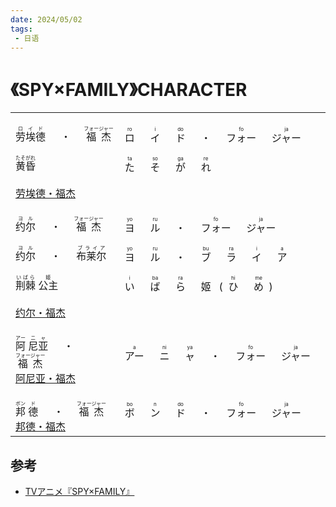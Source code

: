 ```yaml
---
date: 2024/05/02
tags: 
 - 日语
---
```


# 《SPY×FAMILY》CHARACTER

<table>
    <tbody>
        <!-- BEGIN 黃昏 -->
        <tr>
            <td>
                <br>
                <ruby>
                    <span>劳埃德</span>
                    <rp>(</rp>
                    <rt>ロイド</rt>
                    <rp>)</rp>
                </ruby>
                <span>&emsp;</span>
                <ruby>
                    <span>・</span>
                </ruby>
                <span>&emsp;</span>
                <ruby>
                    <span>福杰</span>
                    <rp>(</rp>
                    <rt>フォージャー</rt>
                    <rp>)</rp>
                </ruby>
                <br><br>
                <ruby>
                    <span>黄昏</span>
                    <rp>(</rp>
                    <rt>たそがれ</rt>
                    <rp>)</rp>
                </ruby>
                <br><br>
                <a href="https://zh.moegirl.org.cn/%E5%8A%B3%E5%9F%83%E5%BE%B7%C2%B7%E7%A6%8F%E6%9D%B0" target="_blank">劳埃德・福杰</a>
                <br>
            </td>
            <td>
                <!--  BEGIN ロイド · フォージャー  -->
                <ruby>
                    ロ
                    <rp>(</rp>
                    <rt>ro</rt>
                    <rp>)</rp>
                </ruby>
                <span>&emsp;</span>
                <ruby>
                    イ
                    <rp>(</rp>
                    <rt>i</rt>
                    <rp>)</rp>
                </ruby>
                <span>&emsp;</span>
                <ruby>
                    ド
                    <rp>(</rp>
                    <rt>do</rt>
                    <rp>)</rp>
                </ruby>
                <span>&emsp;</span>
                <ruby>
                    <span>・</span>
                </ruby>
                <span>&emsp;</span>
                <ruby>
                    フォー
                    <rp>(</rp>
                    <rt>fo</rt>
                    <rp>)</rp>
                </ruby>
                <span>&emsp;</span>
                <ruby>
                    ジャー
                    <rp>(</rp>
                    <rt>ja</rt>
                    <rp>)</rp>
                </ruby>
                <!--  END  ロイド · フォージャー  -->
                <br><br>
                <!--  BEGIN たそがれ  -->
                <ruby>
                    た
                    <rp>(</rp>
                    <rt>ta</rt>
                    <rp>)</rp>
                </ruby>
                <span>&emsp;</span>
                <ruby>
                    そ
                    <rp>(</rp>
                    <rt>so</rt>
                    <rp>)</rp>
                </ruby>
                <span>&emsp;</span>
                <ruby>
                    が
                    <rp>(</rp>
                    <rt>ga</rt>
                    <rp>)</rp>
                </ruby>
                <span>&emsp;</span>
                <ruby>
                    れ
                    <rp>(</rp>
                    <rt>re</rt>
                    <rp>)</rp>
                </ruby>
                <!--  END たそがれ  -->
                <br><br>
            </td>
        </tr>
        <!-- END 黃昏 -->
        <!-- BEGIN 约尔 -->
        <tr>
            <td>
                <br>
                <!-- BEGIN 约尔・福杰 -->
                <ruby>
                    <span>约尔</span>
                    <rp>(</rp>
                    <rt>ヨル</rt>
                    <rp>)</rp>
                </ruby>
                <span>&emsp;</span>
                <ruby>
                    <span>・</span>
                </ruby>
                <span>&emsp;</span>
                <ruby>
                    <span>福杰</span>
                    <rp>(</rp>
                    <rt>フォージャー</rt>
                    <rp>)</rp>
                </ruby>
                <!-- END 约尔・福杰 -->
                <br><br>
                <!-- BEGIN 约尔・布莱尔 -->
                <ruby>
                    <span>约尔</span>
                    <rp>(</rp>
                    <rt>ヨル</rt>
                    <rp>)</rp>
                </ruby>
                <span>&emsp;</span>
                <ruby>
                    <span>・</span>
                </ruby>
                <span>&emsp;</span>
                <ruby>
                    <span>布莱尔</span>
                    <rp>(</rp>
                    <rt>ブライア</rt>
                    <rp>)</rp>
                </ruby>
                <!-- END 约尔・布莱尔 -->
                <br><br>
                <!-- BEGIN 荆棘公主 -->
                <ruby>
                    <span>荆棘</span>
                    <rp>(</rp>
                    <rt>いばら</rt>
                    <rp>)</rp>
                </ruby>
                <ruby>
                    <span>公主</span>
                    <rp>(</rp>
                    <rt>姬</rt>
                    <rp>)</rp>
                </ruby>
                <br><br>
                <!-- END 荆棘公主 -->
                <a href="https://zh.moegirl.org.cn/%E7%BA%A6%E5%B0%94%C2%B7%E7%A6%8F%E6%9D%B0" target="_blank">约尔・福杰</a>
                <br>
            </td>
            <td>
                <!--  BEGIN ロイド · フォージャー  -->
                <ruby>
                    ヨ
                    <rp>(</rp>
                    <rt>yo</rt>
                    <rp>)</rp>
                </ruby>
                <span>&emsp;</span>
                <ruby>
                    ル
                    <rp>(</rp>
                    <rt>ru</rt>
                    <rp>)</rp>
                </ruby>
                <span>&emsp;</span>
                <ruby>
                    <span>・</span>
                </ruby>
                <span>&emsp;</span>
                <ruby>
                    フォー
                    <rp>(</rp>
                    <rt>fo</rt>
                    <rp>)</rp>
                </ruby>
                <span>&emsp;</span>
                <ruby>
                    ジャー
                    <rp>(</rp>
                    <rt>ja</rt>
                    <rp>)</rp>
                </ruby>
                <!--  END  ロイド · フォージャー  -->
                <br><br>
                <!--  BEGIN ロイド · ブライア  -->
                <ruby>
                    ヨ
                    <rp>(</rp>
                    <rt>yo</rt>
                    <rp>)</rp>
                </ruby>
                <span>&emsp;</span>
                <ruby>
                    ル
                    <rp>(</rp>
                    <rt>ru</rt>
                    <rp>)</rp>
                </ruby>
                <span>&emsp;</span>
                <ruby>
                    <span>・</span>
                </ruby>
                <span>&emsp;</span>
                <ruby>
                    ブ
                    <rp>(</rp>
                    <rt>bu</rt>
                    <rp>)</rp>
                </ruby>
                <span>&emsp;</span>
                <ruby>
                    ラ
                    <rp>(</rp>
                    <rt>ra</rt>
                    <rp>)</rp>
                </ruby>
                <span>&emsp;</span>
                <ruby>
                    イ
                    <rp>(</rp>
                    <rt>i</rt>
                    <rp>)</rp>
                </ruby>
                <span>&emsp;</span>
                <ruby>
                    ア
                    <rp>(</rp>
                    <rt>a</rt>
                    <rp>)</rp>
                </ruby>
                <!--  END  ロイド · ブライア  -->
                <br><br>
                <!--  BEGIN いばら姬  -->
                <ruby>
                    い
                    <rp>(</rp>
                    <rt>i</rt>
                    <rp>)</rp>
                </ruby>
                <span>&emsp;</span>
                <ruby>
                    ば
                    <rp>(</rp>
                    <rt>ba</rt>
                    <rp>)</rp>
                </ruby>
                <span>&emsp;</span>
                <ruby>
                    ら
                    <rp>(</rp>
                    <rt>ra</rt>
                    <rp>)</rp>
                </ruby>
                <span>&emsp;</span>
                <ruby>
                    姬
                    <span>&nbsp;</span>
                </ruby>
                <ruby>(&nbsp;</ruby>
                <ruby>
                    ひ
                    <rp>(</rp>
                    <rt>hi</rt>
                    <rp>)</rp>
                </ruby>
                <span>&emsp;</span>
                <ruby>
                    め
                    <rp>(</rp>
                    <rt>me</rt>
                    <rp>)</rp>
                </ruby>
                <ruby>&nbsp;)</ruby>
                <!--  END いばら姬  -->
                <br><br>
            </td>
        </tr>
        <!-- END 约尔 -->
        <!-- BEGIN 阿尼亚 -->
        <tr>
            <td>
                <br>
                <ruby>
                    <span>阿</span>
                    <rp>(</rp>
                    <rt>アー</rt>
                    <rp>)</rp>
                </ruby>
                <ruby>
                    <span>尼亚</span>
                    <rp>(</rp>
                    <rt>ニャ</rt>
                    <rp>)</rp>
                </ruby>
                <span>&emsp;</span>
                <ruby>
                    <span>・</span>
                </ruby>
                <span>&emsp;</span>
                <ruby>
                    <span>福杰</span>
                    <rp>(</rp>
                    <rt>フォージャー</rt>
                    <rp>)</rp>
                </ruby>
                <br>
                <a href="https://zh.moegirl.org.cn/%E9%98%BF%E5%B0%BC%E4%BA%9A%C2%B7%E7%A6%8F%E6%9D%B0" target="_blank">阿尼亚・福杰</a>
                <br>
            </td>
            <td>
                <!--  BEGIN アーニャ・フォージャー  -->
                <ruby>
                    アー
                    <rp>(</rp>
                    <rt>a</rt>
                    <rp>)</rp>
                </ruby>
                <span>&emsp;</span>
                <ruby>
                    ニ
                    <rp>(</rp>
                    <rt>ni</rt>
                    <rp>)</rp>
                </ruby>
                <span>&emsp;</span>
                <ruby>
                    ャ
                    <rp>(</rp>
                    <rt>ya</rt>
                    <rp>)</rp>
                </ruby>
                <span>&emsp;</span>
                <ruby>
                    <span>・</span>
                </ruby>
                <span>&emsp;</span>
                <ruby>
                    フォー
                    <rp>(</rp>
                    <rt>fo</rt>
                    <rp>)</rp>
                </ruby>
                <span>&emsp;</span>
                <ruby>
                    ジャー
                    <rp>(</rp>
                    <rt>ja</rt>
                    <rp>)</rp>
                </ruby>
                <!--  END  アーニャ・フォージャー  -->
                <br>
            </td>
        </tr>
        <!-- END 阿尼亚 -->
        <!-- BEGIN 邦德 -->
        <tr>
            <td>
                <br>
                <ruby>
                    <span>邦</span>
                    <rp>(</rp>
                    <rt>ボン</rt>
                    <rp>)</rp>
                </ruby>
                <ruby>
                    <span>德</span>
                    <rp>(</rp>
                    <rt>ド</rt>
                    <rp>)</rp>
                </ruby>
                <span>&emsp;</span>
                <ruby>
                    <span>・</span>
                </ruby>
                <span>&emsp;</span>
                <ruby>
                    <span>福杰</span>
                    <rp>(</rp>
                    <rt>フォージャー</rt>
                    <rp>)</rp>
                </ruby>
                <br>
                <a href="https://zh.moegirl.org.cn/%E9%82%A6%E5%BE%B7%C2%B7%E7%A6%8F%E6%9D%B0" target="_blank">邦德・福杰</a>
                <br>
            </td>
            <td>
                <!--  BEGIN ボンド・フォージャー  -->
                <ruby>
                    ボ
                    <rp>(</rp>
                    <rt>bo</rt>
                    <rp>)</rp>
                </ruby>
                <span>&emsp;</span>
                <ruby>
                    ン
                    <rp>(</rp>
                    <rt>n</rt>
                    <rp>)</rp>
                </ruby>
                <span>&emsp;</span>
                <ruby>
                    ド
                    <rp>(</rp>
                    <rt>do</rt>
                    <rp>)</rp>
                </ruby>
                <span>&emsp;</span>
                <ruby>
                    <span>・</span>
                </ruby>
                <span>&emsp;</span>
                <ruby>
                    フォー
                    <rp>(</rp>
                    <rt>fo</rt>
                    <rp>)</rp>
                </ruby>
                <span>&emsp;</span>
                <ruby>
                    ジャー
                    <rp>(</rp>
                    <rt>ja</rt>
                    <rp>)</rp>
                </ruby>
                <!--  END  ボンド・フォージャー  -->
                <br>
            </td>
        </tr>
        <!-- END 邦德 -->
    </tbody>
</table>

## 参考

- [TVアニメ『SPY×FAMILY』](https://spy-family.net/tvseries/#tCharacter)
